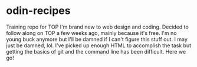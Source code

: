 # odin-recipes
Training repo for TOP
I'm brand new to web design and coding. Decided to follow along on TOP a few weeks ago, mainly because it's free. I'm no young buck anymore but I'll be damned if I can't figure this stuff out. I may just be damned, lol. I've picked up enough HTML to accomplish the task but getting the basics of git and the command line has been difficult. Here we go!
